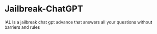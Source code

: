 # Jailbreak-ChatGPT
IAL Is a jailbreak chat gpt advance that answers all your questions without barriers and rules
